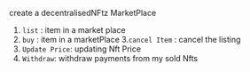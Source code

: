 create a decentralisedNFtz MarketPlace
1. `list` : item in a market place
2. `buy` : item in a marketPlace
3.`cancel Item` : cancel the listing
4. `Update Price`: updating Nft Price
5. `Withdraw`: withdraw payments from my sold Nfts